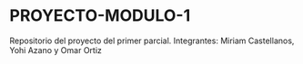 # PROYECTO-MODULO-1
Repositorio del proyecto del primer parcial. Integrantes: Miriam Castellanos, Yohi Azano y Omar Ortiz
